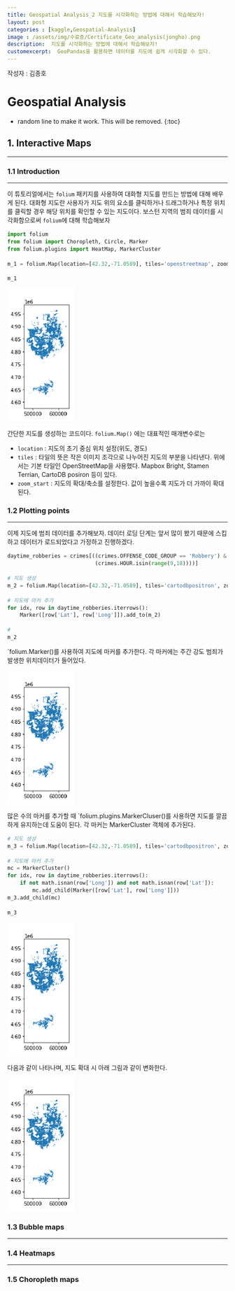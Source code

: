 ```yaml
---
title: Geospatial Analysis_2 지도를 시각화하는 방법에 대해서 학습해보자!
layout: post
categories : [kaggle,Geospatial-Analysis]
image : /assets/img/수료증/Certificate_Geo_analysis(jongho).png
description:  지도를 시각화하는 방법에 대해서 학습해보자!
customexcerpt:  GeoPandas을 활용하면 데이터를 지도에 쉽게 시각화할 수 있다.
---
```


<span class = "alert g">작성자 : 김종호</span>

# Geospatial Analysis

<!-- 아래 2줄은 목차를 나타내기 위한 심볼이니 건들지 말아 주세요 -->
* random line to make it work. This will be removed.
{:toc} 

## 1. Interactive Maps
---

### 1.1 Introduction
---

이 튜토리얼에서는 `folium` 패키지를 사용하여 대화형 지도를 만드는 방법에 대해 배우게 된다. 대화형 지도란 사용자가 지도 위의 요소를 클릭하거나 드래그하거나 특정 위치를 클릭할 경우 해당 위치를 확인할 수 있는 지도이다. 보스턴 지역의 범죄 데이터를 시각화함으로써 `folium`에 대해 학습해보자

~~~ py
import folium
from folium import Choropleth, Circle, Marker
from folium.plugins import HeatMap, MarkerCluster

m_1 = folium.Map(location=[42.32,-71.0589], tiles='openstreetmap', zoom_start=10)

m_1
~~~

<!-- 사진1자리-->
![post1](/assets/img/Geospatial/Geospatial_Analysis_1.png)

간단한 지도를 생성하는 코드이다. `folium.Map()` 에는 대표적인 매개변수로는
- `location` : 지도의 초기 중심 위치 설정(위도, 경도)
- `tiles` : 타일의 뜻은 작은 이미지 조각으로 나누어진 지도의 부분을 나타낸다. 위에서는 기본 타일인 OpenStreetMap을 사용했다. Mapbox Bright, Stamen Terrian, CartoDB posiron 등이 있다.
- `zoom_start` : 지도의 확대/축소를 설정한다. 값이 높을수록 지도가 더 가까이 확대된다.


### 1.2 Plotting points
---

이제 지도에 범죄 데이터를 추가해보자. 데이터 로딩 단계는 앞서 많이 봤기 때문에 스킵하고 데이터가 로드되었다고 가정하고 진행하겠다.

~~~ py
daytime_robberies = crimes[((crimes.OFFENSE_CODE_GROUP == 'Robbery') & \
                            (crimes.HOUR.isin(range(9,18))))]

# 지도 생성
m_2 = folium.Map(location=[42.32,-71.0589], tiles='cartodbpositron', zoom_start=13)

# 지도에 마커 추가
for idx, row in daytime_robberies.iterrows():
    Marker([row['Lat'], row['Long']]).add_to(m_2)

# 
m_2                            
~~~

`folium.Marker()를 사용하여 지도에 마커를 추가한다. 각 마커에는 주간 강도 범죄가 발생한 위치데이터가 들어있다. 

<!-- 사진2자리-->
![post1](/assets/img/Geospatial/Geospatial_Analysis_1.png)

많은 수의 마커를 추가할 때 `folium.plugins.MarkerCluser()를 사용하면 지도를 깔끔하게 유지하는데 도움이 된다. 각 마커는 MarkerCluster 객체에 추가된다.

~~~ py
# 지도 생성
m_3 = folium.Map(location=[42.32,-71.0589], tiles='cartodbpositron', zoom_start=13)

# 지도에 마커 추가
mc = MarkerCluster()
for idx, row in daytime_robberies.iterrows():
    if not math.isnan(row['Long']) and not math.isnan(row['Lat']):
        mc.add_child(Marker([row['Lat'], row['Long']]))
m_3.add_child(mc)

m_3
~~~

<!-- 사진3자리-->
![post1](/assets/img/Geospatial/Geospatial_Analysis_1.png)

다음과 같이 나타나며, 지도 확대 시 아래 그림과 같이 변화한다. 

<!-- 사진4자리-->
![post1](/assets/img/Geospatial/Geospatial_Analysis_1.png)



### 1.3 Bubble maps
---

### 1.4 Heatmaps
---

### 1.5 Choropleth maps
